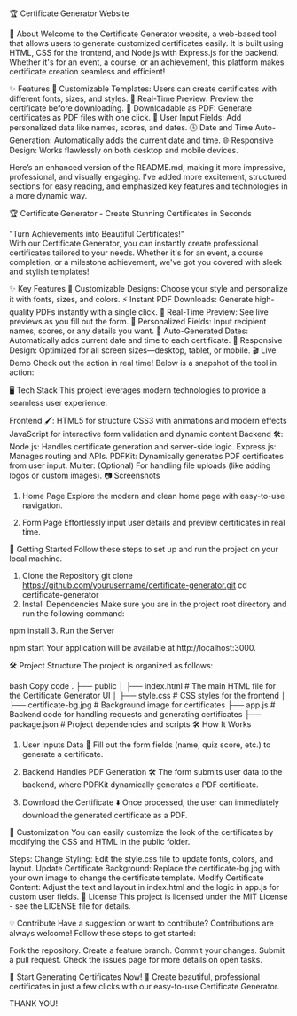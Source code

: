 

🏆 Certificate Generator Website

📜 About
Welcome to the Certificate Generator website, a web-based tool that allows users to generate customized certificates easily. It is built using HTML, CSS for the frontend, and Node.js with Express.js for the backend. Whether it's for an event, a course, or an achievement, this platform makes certificate creation seamless and efficient!

✨ Features
🎨 Customizable Templates: Users can create certificates with different fonts, sizes, and styles.
📑 Real-Time Preview: Preview the certificate before downloading.
💾 Downloadable as PDF: Generate certificates as PDF files with one click.
👤 User Input Fields: Add personalized data like names, scores, and dates.
🕒 Date and Time Auto-Generation: Automatically adds the current date and time.
🌐 Responsive Design: Works flawlessly on both desktop and mobile devices.


Here’s an enhanced version of the README.md, making it more impressive, professional, and visually engaging. I've added more excitement, structured sections for easy reading, and emphasized key features and technologies in a more dynamic way.

🏆 Certificate Generator - Create Stunning Certificates in Seconds

"Turn Achievements into Beautiful Certificates!"<br> With our Certificate Generator, you can instantly create professional certificates tailored to your needs. Whether it's for an event, a course completion, or a milestone achievement, we've got you covered with sleek and stylish templates!

✨ Key Features
🎨 Customizable Designs: Choose your style and personalize it with fonts, sizes, and colors.
⚡ Instant PDF Downloads: Generate high-quality PDFs instantly with a single click.
🔄 Real-Time Preview: See live previews as you fill out the form.
👤 Personalized Fields: Input recipient names, scores, or any details you want.
📅 Auto-Generated Dates: Automatically adds current date and time to each certificate.
📱 Responsive Design: Optimized for all screen sizes—desktop, tablet, or mobile.
🎬 Live Demo
Check out the action in real time! Below is a snapshot of the tool in action:


🖥️ Tech Stack
This project leverages modern technologies to provide a seamless user experience.

Frontend 🖌️:
HTML5 for structure
CSS3 with animations and modern effects
JavaScript for interactive form validation and dynamic content
Backend 🛠️:
Node.js: Handles certificate generation and server-side logic.
Express.js: Manages routing and APIs.
PDFKit: Dynamically generates PDF certificates from user input.
Multer: (Optional) For handling file uploads (like adding logos or custom images).
📷 Screenshots
1. Home Page
Explore the modern and clean home page with easy-to-use navigation.


2. Form Page
Effortlessly input user details and preview certificates in real time.

🚀 Getting Started
Follow these steps to set up and run the project on your local machine.

1. Clone the Repository
git clone https://github.com/yourusername/certificate-generator.git
cd certificate-generator
2. Install Dependencies
Make sure you are in the project root directory and run the following command:

npm install
3. Run the Server

npm start
Your application will be available at http://localhost:3000.

🛠️ Project Structure
The project is organized as follows:

bash
Copy code
.
├── public
│   ├── index.html        # The main HTML file for the Certificate Generator UI
│   ├── style.css         # CSS styles for the frontend
│   ├── certificate-bg.jpg # Background image for certificates
├── app.js                # Backend code for handling requests and generating certificates
├── package.json          # Project dependencies and scripts
🛠️ How It Works
1. User Inputs Data 🎯
Fill out the form fields (name, quiz score, etc.) to generate a certificate.

2. Backend Handles PDF Generation 🛠️
The form submits user data to the backend, where PDFKit dynamically generates a PDF certificate.

3. Download the Certificate ⬇️
Once processed, the user can immediately download the generated certificate as a PDF.

🎨 Customization
You can easily customize the look of the certificates by modifying the CSS and HTML in the public folder.

Steps:
Change Styling: Edit the style.css file to update fonts, colors, and layout.
Update Certificate Background: Replace the certificate-bg.jpg with your own image to change the certificate template.
Modify Certificate Content: Adjust the text and layout in index.html and the logic in app.js for custom user fields.
📄 License
This project is licensed under the MIT License - see the LICENSE file for details.

💡 Contribute
Have a suggestion or want to contribute? Contributions are always welcome! Follow these steps to get started:

Fork the repository.
Create a feature branch.
Commit your changes.
Submit a pull request.
Check the issues page for more details on open tasks.

🎉 Start Generating Certificates Now! 🎉
Create beautiful, professional certificates in just a few clicks with our easy-to-use Certificate Generator.

THANK YOU!
